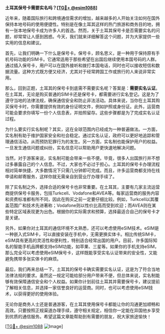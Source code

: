 **土耳其保号卡需要实名吗？[[TG💪+ @esim1088](https://t.me/s/esim1088)]**

近年来，随着国际旅行和跨境通信需求的增加，越来越多的人开始关注如何在国外保持本地号码的使用便捷性。特别是在像土耳其这样的热门旅游和商务目的地，拥有一张本地保号卡成为许多人的首选。然而，关于土耳其保号卡是否需要实名的问题，却常常让人感到困惑。今天，我们就来详细解答这个问题，并为大家提供一些实用的信息和建议。

首先，让我们明确一下什么是保号卡。保号卡，顾名思义，是一种用于保持原有手机号码功能的SIM卡。它通常适用于那些希望在出国后继续使用本国号码的人群。通过插入保号卡，用户可以在国外接听和拨打本国电话，同时也可以接收短信和数据流量。这种方式既方便又经济，尤其对于经常跨国工作或旅行的人来说非常实用。

那么，回到正题，土耳其的保号卡到底需不需要实名呢？答案是：**需要实名认证**。在土耳其，无论是购买普通的SIM卡还是保号卡，都需要进行实名登记。这是为了遵守当地的法律法规，确保通信安全和防止非法活动。具体来说，当你在土耳其购买保号卡时，你需要提供有效的身份证明文件，例如护照或身份证。此外，运营商可能会要求你填写一份个人信息表，并拍照留存。这些步骤都是为了完成实名认证过程。

为什么要实行实名制呢？其实，这在全球范围内已经成为一种普遍做法。一方面，实名制有助于维护国家安全和社会稳定。通过实名认证，政府可以更好地追踪和管理通信活动，从而预防犯罪行为的发生。另一方面，实名制也能保护用户的权益。一旦发生通信问题或纠纷，实名信息可以帮助用户更快速地解决问题。

当然，对于游客来说，实名制可能会带来一些不便。毕竟，很多人出国旅行并不想过多暴露自己的个人信息。不过，大家也不必过于担心。土耳其的保号卡办理流程相对简单快捷，大多数情况下只需几分钟即可完成。而且，许多运营商都支持在线申请和邮寄服务，这样你就无需亲自到营业厅办理手续了。

除了实名制之外，选择合适的保号卡也非常重要。在土耳其，主要有几家主流运营商提供保号卡服务，包括Turkcell、Vodafone和AVEA等。每家运营商的服务内容和资费标准都有所不同，因此在购买之前一定要仔细比较。例如，Turkcell以其覆盖范围广和技术先进著称；Vodafone则以性价比高而受到欢迎；而AVEA则在某些特定区域表现更为出色。根据你的实际需求和预算，选择最适合自己的保号卡才是关键。

另外，如果你对土耳其的通信环境不太熟悉，还可以考虑使用eSIM技术。eSIM是一种嵌入式SIM卡，可以直接安装在手机中，无需更换实体卡。相比传统SIM卡，eSIM具有更高的灵活性和便利性，特别适合经常出国的用户。目前，许多国际知名的智能手机品牌都支持eSIM功能，如苹果、三星等。如果你的手机支持eSIM，那么完全可以考虑使用eSIM保号卡，这样既能享受实名认证带来的安全性，又能避免携带多张实体卡的麻烦。

最后，我们再来总结一下。土耳其的保号卡确实需要实名认证，这是为了符合当地法律法规的要求。虽然这一规定可能给部分用户带来不便，但总体来说，实名制能够有效保障通信安全和个人权益。如果你计划前往土耳其并需要保号卡，建议提前了解相关信息，并选择一家信誉良好的运营商。同时，也可以考虑使用eSIM技术，以获得更好的使用体验。

无论你是商务人士还是普通游客，在土耳其使用保号卡都能让你的沟通更加顺畅和高效。只要按照正规渠道办理手续，遵守相关规定，相信你一定能在异国他乡享受到优质的通信服务。希望这篇文章能帮助到有需要的朋友，祝大家旅途愉快！

[[TG💪+ @esim1088](https://t.me/s/esim1088) ![Image](https://i.postimg.cc/4NQfJmqS/Snipaste-2025-05-13-00-14-12.png)]